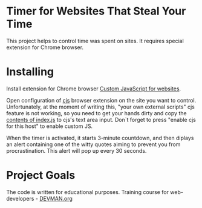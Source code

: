 # Timer for Websites That Steal Your Time

This project helps to control time was spent on sites. It requires special extension for Chrome browser.

# Installing

Install extension for Chrome browser [Custom JavaScript for websites](https://chrome.google.com/webstore/detail/custom-javascript-for-web/poakhlngfciodnhlhhgnaaelnpjljija).

Open configuration of [cjs](https://chrome.google.com/webstore/detail/custom-javascript-for-web/poakhlngfciodnhlhhgnaaelnpjljija) browser extension on the site you want to control. Unfortunately, at the moment of writing this, "your own external scripts" cjs feature is not working, so you need to get your hands dirty and copy the [contents of index.js](https://github.com/mxmaslin/34_timemachine/blob/master/index.js) to cjs's text area input. Don`t forget to press "enable cjs for this host" to enable custom JS.

When the timer is activated, it starts 3-minute countdown, and then diplays an alert containing one of the witty quotes aiming to prevent you from procrastination. This alert will pop up every 30 seconds.


# Project Goals

The code is written for educational purposes. Training course for web-developers - [DEVMAN.org](https://devman.org)
